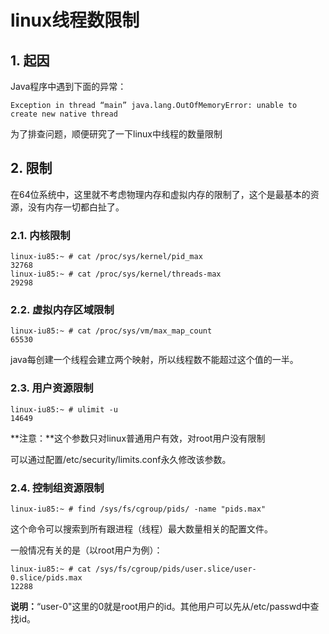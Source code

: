 # linux线程数限制
## 1. 起因
Java程序中遇到下面的异常：
```
Exception in thread “main” java.lang.OutOfMemoryError: unable to create new native thread
```
为了排查问题，顺便研究了一下linux中线程的数量限制

## 2. 限制
在64位系统中，这里就不考虑物理内存和虚拟内存的限制了，这个是最基本的资源，没有内存一切都白扯了。

### 2.1. 内核限制
```
linux-iu85:~ # cat /proc/sys/kernel/pid_max 
32768
linux-iu85:~ # cat /proc/sys/kernel/threads-max 
29298
```
### 2.2. 虚拟内存区域限制
```
linux-iu85:~ # cat /proc/sys/vm/max_map_count 
65530
```
java每创建一个线程会建立两个映射，所以线程数不能超过这个值的一半。

### 2.3. 用户资源限制
```
linux-iu85:~ # ulimit -u
14649
```
**注意：**这个参数只对linux普通用户有效，对root用户没有限制

可以通过配置/etc/security/limits.conf永久修改该参数。

### 2.4. 控制组资源限制
```
linux-iu85:~ # find /sys/fs/cgroup/pids/ -name "pids.max"
```
这个命令可以搜索到所有跟进程（线程）最大数量相关的配置文件。

一般情况有关的是（以root用户为例）：
```
linux-iu85:~ # cat /sys/fs/cgroup/pids/user.slice/user-0.slice/pids.max 
12288
```
**说明：**“user-0"这里的0就是root用户的id。其他用户可以先从/etc/passwd中查找id。

